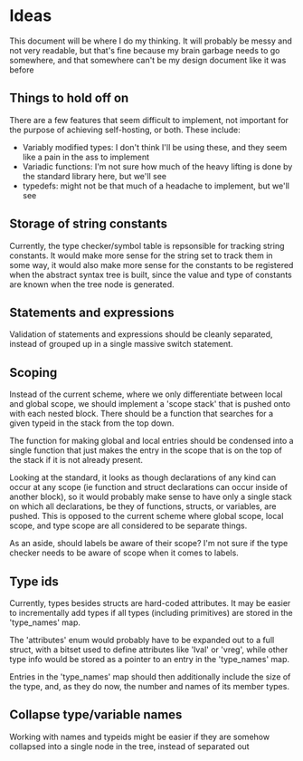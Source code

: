 # Ideas
This document will be where I do my thinking. It will probably be messy and not
very readable, but that's fine because my brain garbage needs to go somewhere,
and that somewhere can't be my design document like it was before

## Things to hold off on
There are a few features that seem difficult to implement, not important for the
purpose of achieving self-hosting, or both. These include:
- Variably modified types: I don't think I'll be using these, and they seem like
  a pain in the ass to implement
- Variadic functions: I'm not sure how much of the heavy lifting is done by the
  standard library here, but we'll see
- typedefs: might not be that much of a headache to implement, but we'll see

## Storage of string constants
Currently, the type checker/symbol table is repsonsible for tracking string
constants. It would make more sense for the string set to track them in some
way, it would also make more sense for the constants to be registered when the
abstract syntax tree is built, since the value and type of constants are known
when the tree node is generated.

## Statements and expressions
Validation of statements and expressions should be cleanly separated, instead
of grouped up in a single massive switch statement.

## Scoping
Instead of the current scheme, where we only differentiate between local and
global scope, we should implement a 'scope stack' that is pushed onto with
each nested block. There should be a function that searches for a given typeid
in the stack from the top down.

The function for making global and local entries should be condensed into a
single function that just makes the entry in the scope that is on the top of the
stack if it is not already present.

Looking at the standard, it looks as though declarations of any kind can occur
at any scope (ie function and struct declarations can occur inside of another
block), so it would probably make sense to have only a single stack on which
all declarations, be they of functions, structs, or variables, are pushed. This
is opposed to the current scheme where global scope, local scope, and type scope
are all considered to be separate things.

As an aside, should labels be aware of their scope? I'm not sure if the type
checker needs to be aware of scope when it comes to labels.

## Type ids
Currently, types besides structs are hard-coded attributes. It may be easier to
incrementally add types if all types (including primitives) are stored in the
'type_names' map.

The 'attributes' enum would probably have to be expanded out to a full struct,
with a bitset used to define attributes like 'lval' or 'vreg', while other type
info would be stored as a pointer to an entry in the 'type_names' map.

Entries in the 'type_names' map should then additionally include the size of the
type, and, as they do now, the number and names of its member types.

## Collapse type/variable names
Working with names and typeids might be easier if they are somehow collapsed
into a single node in the tree, instead of separated out
